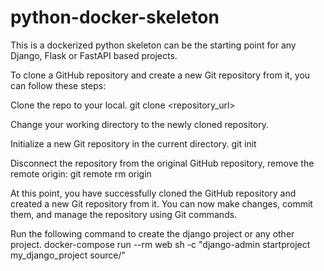 # python-docker-skeleton
This is a dockerized  python skeleton can be the starting point for any Django, Flask or FastAPI based projects.

To clone a GitHub repository and create a new Git repository from it, you can follow these steps:

Clone the repo to your local.
git clone <repository_url>

Change your working directory to the newly cloned repository.

Initialize a new Git repository in the current directory.
git init

Disconnect the repository from the original GitHub repository, remove the remote origin:
git remote rm origin

At this point, you have successfully cloned the GitHub repository and created a new Git repository from it. 
You can now make changes, commit them, and manage the repository using Git commands.

Run the following command to create the django project or any other project.
  docker-compose run --rm web sh -c "django-admin startproject my_django_project source/"



